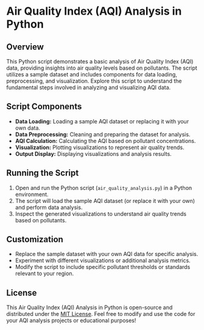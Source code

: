 # Air Quality Index (AQI) Analysis in Python

## Overview

This Python script demonstrates a basic analysis of Air Quality Index (AQI) data, providing insights into air quality levels based on pollutants. The script utilizes a sample dataset and includes components for data loading, preprocessing, and visualization. Explore this script to understand the fundamental steps involved in analyzing and visualizing AQI data.

## Script Components

- **Data Loading:** Loading a sample AQI dataset or replacing it with your own data.
- **Data Preprocessing:** Cleaning and preparing the dataset for analysis.
- **AQI Calculation:** Calculating the AQI based on pollutant concentrations.
- **Visualization:** Plotting visualizations to represent air quality trends.
- **Output Display:** Displaying visualizations and analysis results.

## Running the Script

1. Open and run the Python script (`air_quality_analysis.py`) in a Python environment.
2. The script will load the sample AQI dataset (or replace it with your own) and perform data analysis.
3. Inspect the generated visualizations to understand air quality trends based on pollutants.

## Customization

- Replace the sample dataset with your own AQI data for specific analysis.
- Experiment with different visualizations or additional analysis metrics.
- Modify the script to include specific pollutant thresholds or standards relevant to your region.

## License

This Air Quality Index (AQI) Analysis in Python is open-source and distributed under the [MIT License](LICENSE). Feel free to modify and use the code for your AQI analysis projects or educational purposes!
